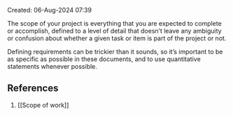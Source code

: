 Created: 06-Aug-2024 07:39

The scope of your project is everything that you are expected to complete or accomplish, defined to a level of detail that doesn’t leave any ambiguity or confusion about whether a given task or item is part of the project or not.

Defining requirements can be trickier than it sounds, so it’s important to be as specific as possible in these documents, and to use quantitative statements whenever possible.
## References
1. [[Scope of work]]
